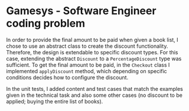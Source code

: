 # Gamesys - Software Engineer coding problem

In order to provide the final amount to be paid when given a book list, 
I chose to use an abstract class to create the discount functionality. 
Therefore, the design is extendable to specific discount types. 
For this case, extending the abstract `Discount` to a `PercentageDiscount` 
type was sufficient. To get the final amount to be paid, in the `Checkout` class I implemented
`applyDiscount` method, which depending on specific conditions decides
how to configure the discount.

In the unit tests, I added content and test cases that match the 
examples given in the technical task and also some other cases 
(no discount to be applied; buying the entire list of books).
